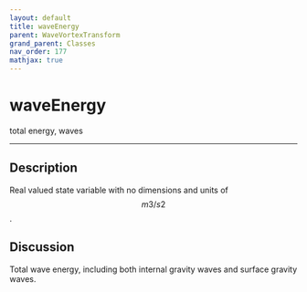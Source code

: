 ```yaml
---
layout: default
title: waveEnergy
parent: WaveVortexTransform
grand_parent: Classes
nav_order: 177
mathjax: true
---
```


#  waveEnergy

total energy, waves


---

## Description
Real valued state variable with no dimensions and units of $$m3/s2$$.

## Discussion

Total wave energy, including both internal gravity waves and surface gravity waves.

